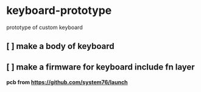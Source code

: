 # keyboard-prototype
prototype of custom keyboard


## [ ] make a body of keyboard
## [ ] make a firmware for keyboard include fn layer


#### pcb from https://github.com/system76/launch
